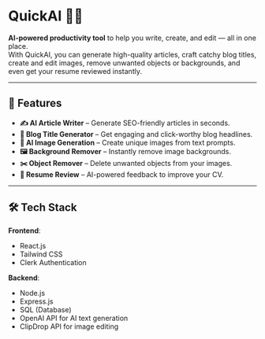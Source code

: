 # QuickAI 🧠✨
**AI-powered productivity tool** to help you write, create, and edit — all in one place.  
With QuickAI, you can generate high-quality articles, craft catchy blog titles, create and edit images, remove unwanted objects or backgrounds, and even get your resume reviewed instantly.

---

## 🚀 Features
- **✍️ AI Article Writer** – Generate SEO-friendly articles in seconds.
- **📰 Blog Title Generator** – Get engaging and click-worthy blog headlines.
- **🎨 AI Image Generation** – Create unique images from text prompts.
- **🖼 Background Remover** – Instantly remove image backgrounds.
- **✂️ Object Remover** – Delete unwanted objects from your images.
- **📄 Resume Review** – AI-powered feedback to improve your CV.

---

## 🛠 Tech Stack
**Frontend**:
- React.js  
- Tailwind CSS  
- Clerk Authentication  

**Backend**:
- Node.js  
- Express.js  
- SQL (Database)  
- OpenAI API for AI text generation  
- ClipDrop API for image editing  


